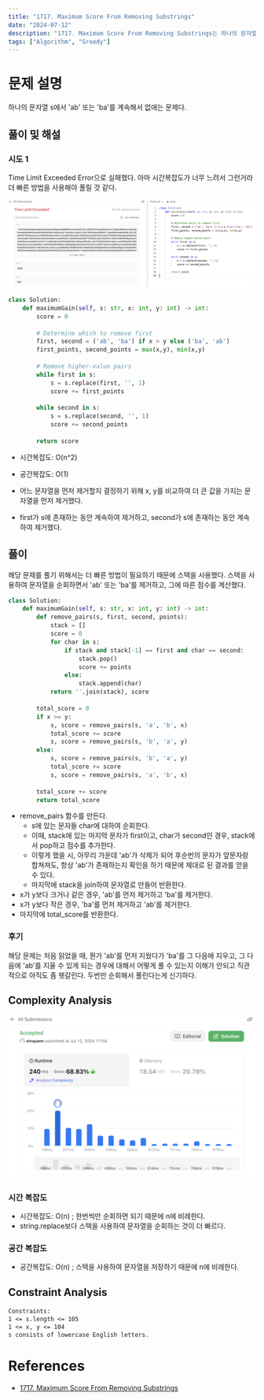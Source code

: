 ```yaml
---
title: "1717. Maximum Score From Removing Substrings"
date: "2024-07-12"
description: "1717. Maximum Score From Removing Substrings는 하나의 문자열 s에서 'ab' 또는 'ba'를 계속해서 없애는 문제다."
tags: ["Algorithm", "Greedy"]
---
```


# 문제 설명
하나의 문자열 s에서 'ab' 또는 'ba'를 계속해서 없애는 문제다.


## 풀이 및 해설

### 시도 1

Time Limit Exceeded Error으로 실패했다. 아마 시간복잡도가 너무 느려서 그런거라 더 빠른 방법을 사용해야 풀릴 것 같다.

![wrong1](../../../images/LEET/1717/wrong1.png)

```python
class Solution:
    def maximumGain(self, s: str, x: int, y: int) -> int:
        score = 0

        # Determine which to remove first
        first, second = ('ab', 'ba') if x > y else ('ba', 'ab')
        first_points, second_points = max(x,y), min(x,y)

        # Remove higher-value pairs
        while first in s:
            s = s.replace(first, '', 1)
            score += first_points

        while second in s:
            s = s.replace(second, '', 1)
            score += second_points

        return score
```
- 시간복잡도: O(n^2)
- 공간복잡도: O(1)

- 어느 문자열을 먼저 제거할지 결정하기 위해 x, y를 비교하여 더 큰 값을 가지는 문자열을 먼저 제거했다.
- first가 s에 존재하는 동안 계속하여 제거하고, second가 s에 존재하는 동안 계속하여 제거했다.

## 풀이

해당 문제를 풀기 위해서는 더 빠른 방법이 필요하기 때문에 스택을 사용했다. 스택을 사용하여 문자열을 순회하면서 'ab' 또는 'ba'를 제거하고, 그에 따른 점수를 계산했다.

```python
class Solution:
    def maximumGain(self, s: str, x: int, y: int) -> int:
        def remove_pairs(s, first, second, points):
            stack = []
            score = 0
            for char in s:
                if stack and stack[-1] == first and char == second:
                    stack.pop()
                    score += points
                else:
                    stack.append(char)
            return ''.join(stack), score

        total_score = 0
        if x >= y:
            s, score = remove_pairs(s, 'a', 'b', x)
            total_score += score
            s, score = remove_pairs(s, 'b', 'a', y)
        else:
            s, score = remove_pairs(s, 'b', 'a', y)
            total_score += score
            s, score = remove_pairs(s, 'a', 'b', x)

        total_score += score
        return total_score
```
- remove_pairs 함수를 만든다.
    - s에 있는 문자들 char에 대하여 순회한다.
    - 이때, stack에 있는 마지막 문자가 first이고, char가 second인 경우, stack에서 pop하고 점수를 추가한다.
    - 이렇게 했을 시, 아무리 가운데 'ab'가 삭제가 되어 후순번의 문자가 앞문자랑 합쳐져도, 항상 'ab'가 존재하는지 확인을 하기 때문에 제대로 된 결과를 얻을 수 있다.
    - 마지막에 stack을 join하여 문자열로 만들어 반환한다.
- x가 y보다 크거나 같은 경우, 'ab'를 먼저 제거하고 'ba'를 제거한다.
- x가 y보다 작은 경우, 'ba'를 먼저 제거하고 'ab'를 제거한다.
- 마지막에 total_score를 반환한다.


### 후기
해당 문제는 처음 읽었을 때, 뭔가 'ab'를 먼저 지웠다가 'ba'를 그 다음에 지우고, 그 다음에 'ab'를 지울 수 있게 되는 경우에 대해서 어떻게 풀 수 있는지 이해가 안되고 직관적으로 아직도 좀 헷갈린다. 두번만 순회해서 풀린다는게 신기하다.

## Complexity Analysis
![right](../../../images/LEET/1717/right.png)

### 시간 복잡도
- 시간복잡도: O(n) ; 한번씩만 순회하면 되기 때문에 n에 비례한다.
- string.replace보다 스택을 사용하여 문자열을 순회하는 것이 더 빠르다.

### 공간 복잡도
- 공간복잡도: O(n) ; 스택을 사용하여 문자열을 저장하기 때문에 n에 비례한다.

## Constraint Analysis
```
Constraints:
1 <= s.length <= 105
1 <= x, y <= 104
s consists of lowercase English letters.
```

# References
- [1717. Maximum Score From Removing Substrings](https://leetcode.com/problems/maximum-score-from-removing-substrings/)